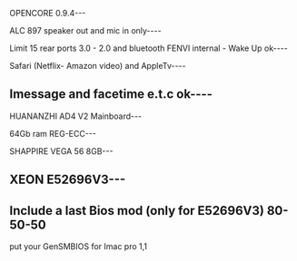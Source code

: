 OPENCORE 0.9.4---

ALC 897 speaker out and mic in only----

Limit 15 rear ports 3.0 - 2.0 and bluetooth FENVI internal - Wake Up ok----

Safari (Netflix- Amazon video) and AppleTv----

Imessage and facetime e.t.c ok----
------------------------------------------

HUANANZHI AD4 V2 Mainboard---

64Gb ram REG-ECC---

SHAPPIRE VEGA 56 8GB---

XEON E52696V3---
------------------------------------------
Include a last Bios mod (only for E52696V3) 80-50-50
------------------------------------------
put your GenSMBIOS for Imac pro 1,1

